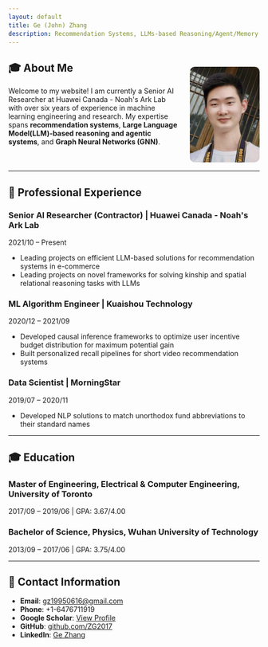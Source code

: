 ```yaml
---
layout: default
title: Ge (John) Zhang
description: Recommendation Systems, LLMs-based Reasoning/Agent/Memory systems, Graph Neural Networks (GNNs)
---
```


## 🎓 About Me

<div style="display:flex; gap: 20px; align-items:flex-start;">
  <div style="flex: 1;">
    Welcome to my website! I am currently a Senior AI Researcher at Huawei Canada - Noah's Ark Lab with over six years of experience in machine learning engineering and research. My expertise spans <strong>recommendation systems</strong>, <strong>Large Language Model(LLM)-based reasoning and agentic systems</strong>, and <strong>Graph Neural Networks (GNN)</strong>.
  </div>
  <div style="flex: 0 0 140px; margin-top: -40px;">
    <img src="/resources/photo.jpg" alt="Ge Zhang" style="width: 100%; height: auto; border-radius: 10px;" />
  </div>
</div>

---

## 💼 Professional Experience

### **Senior AI Researcher (Contractor)** | Huawei Canada - Noah's Ark Lab
2021/10 – Present
- Leading projects on efficient LLM-based solutions for recommendation systems in e-commerce
- Leading projects on novel frameworks for solving kinship and spatial relational reasoning tasks with LLMs

### **ML Algorithm Engineer** | Kuaishou Technology
2020/12 – 2021/09
- Developed causal inference frameworks to optimize user incentive budget distribution for maximum potential gain
- Built personalized recall pipelines for short video recommendation systems

### **Data Scientist** | MorningStar
2019/07 – 2020/11
- Developed NLP solutions to match unorthodox fund abbreviations to their standard names

---

## 🎓 Education

### **Master of Engineering, Electrical & Computer Engineering, University of Toronto** 
2017/09 – 2019/06 | GPA: 3.67/4.00

### **Bachelor of Science, Physics, Wuhan University of Technology** 
2013/09 – 2017/06 | GPA: 3.75/4.00

---

## 📧 **Contact Information**

- **Email**: [gz19950616@gmail.com](mailto:gz19950616@gmail.com)
- **Phone**: +1-6476711919
- **Google Scholar**: [View Profile](https://scholar.google.ca/citations?user=_YDDusIAAAAJ&hl=en)
- **GitHub**: [github.com/ZG2017](https://github.com/ZG2017)
- **LinkedIn**: [Ge Zhang](https://www.linkedin.com/in/ge-zhang-21a836179/)